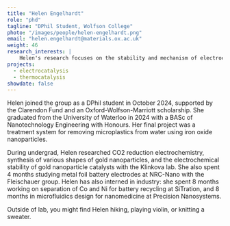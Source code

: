 ```yaml
---
title: "Helen Engelhardt"
role: "phd"
tagline: "DPhil Student, Wolfson College"
photo: "/images/people/helen-engelhardt.png"
email: "helen.engelhardt@materials.ox.ac.uk"
weight: 46
research_interests: |
    Helen's research focuses on the stability and mechanism of electrochemical reactions on alloyed nanoparticle catalysts. Helen is specifically interested in designing earth abundant catalysts for more economical and sustainable HER and OER. An engineer by training, Helen is committed to working on systems that can be applied for the transition to net zero emissions. 
projects:
  - electrocatalysis
  - thermocatalysis
showdate: false
---
```


Helen joined the group as a DPhil student in October 2024, supported by the Clarendon Fund and an Oxford-Wolfson-Marriott scholarship. She graduated from the University of Waterloo in 2024 with a BASc of Nanotechnology Engineering with Honours. Her final project was a treatment system for removing microplastics from water using iron oxide nanoparticles.

During undergrad, Helen researched CO2 reduction electrochemistry, synthesis of various shapes of gold nanoparticles, and the electrochemical stability of gold nanoparticle catalysts with the Klinkova lab. She also spent 4 months studying metal foil battery electrodes at NRC-Nano with the Fleischauer group. Helen has also interned in industry: she spent 8 months working on separation of Co and Ni for battery recycling at SiTration, and 8 months in microfluidics design for nanomedicine at Precision Nanosystems.

Outside of lab, you might find Helen hiking, playing violin, or knitting a sweater.
